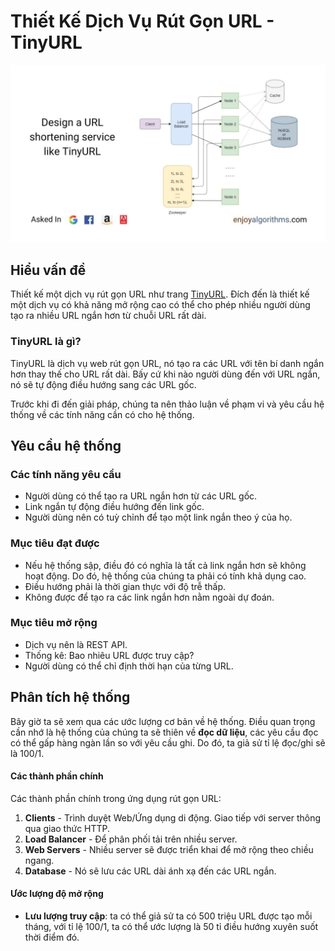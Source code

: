 # Thiết Kế Dịch Vụ Rút Gọn URL - TinyURL

![](./assets/design-a-url-shortening-service-like-tiny-url-cover.jpg)

## Hiểu vấn đề

Thiết kế một dịch vụ rút gọn URL như trang [TinyURL](https://tinyurl.com/app). Đích đến là thiết kế một dịch vụ có khả năng mở rộng cao có thể cho phép nhiều người dùng tạo ra nhiều URL ngắn hơn từ chuỗi URL rất dài.

### TinyURL là gì?

TinyURL là dịch vụ web rút gọn URL, nó tạo ra các URL với tên bí danh ngắn hơn thay thế cho URL rất dài. Bấy cứ khi nào người dùng đến với URL ngắn, nó sẽ tự động điều hướng sang các URL gốc.

Trước khi đi đến giải pháp, chúng ta nên thảo luận về phạm vi và yêu cầu hệ thống về các tính năng cần có cho hệ thống.

## Yêu cầu hệ thống

### Các tính năng yêu cầu

- Người dùng có thể tạo ra URL ngắn hơn từ các URL gốc.
- Link ngắn tự động điều hướng đến link gốc.
- Người dùng nên có tuỳ chỉnh để tạo một link ngắn theo ý của họ.

### Mục tiêu đạt được

- Nếu hệ thống sập, điều đó có nghĩa là tất cả link ngắn hơn sẽ không hoạt động. Do đó, hệ thống của chúng ta phải có tính khả dụng cao.
- Điều hướng phải là thời gian thực với độ trễ thấp.
- Không được để tạo ra các link ngắn hơn nằm ngoài dự đoán.

### Mục tiêu mở rộng

- Dịch vụ nên là REST API.
- Thống kê: Bao nhiêu URL được truy cập?
- Người dùng có thể chỉ định thời hạn của từng URL.

## Phân tích hệ thống

Bây giờ ta sẽ xem qua các ước lượng cơ bản về hệ thống. Điều quan trọng cần nhớ là hệ thống của chúng ta sẽ thiên về **đọc dữ liệu**, các yêu cầu đọc có thể gấp hàng ngàn lần so với yêu cầu ghi. Do đó, ta giả sử tỉ lệ đọc/ghi sẽ là 100/1.

#### Các thành phần chính

Các thành phần chính trong ứng dụng rút gọn URL:

1. **Clients** - Trình duyệt Web/Ứng dụng di động. Giao tiếp với server thông qua giao thức HTTP.
2. **Load Balancer** - Để phân phối tải trên nhiều server.
3. **Web Servers** - Nhiều server sẽ được triển khai để mở rộng theo chiều ngang.
4. **Database** - Nó sẽ lưu các URL dài ánh xạ đến các URL ngắn.

#### Ước lượng độ mở rộng

- **Lưu lượng truy cập**: ta có thể giả sử ta có 500 triệu URL được tạo mỗi tháng, với tỉ lệ 100/1, ta có thể ước lượng là 50 tỉ điều hướng xuyên suốt thời điểm đó.